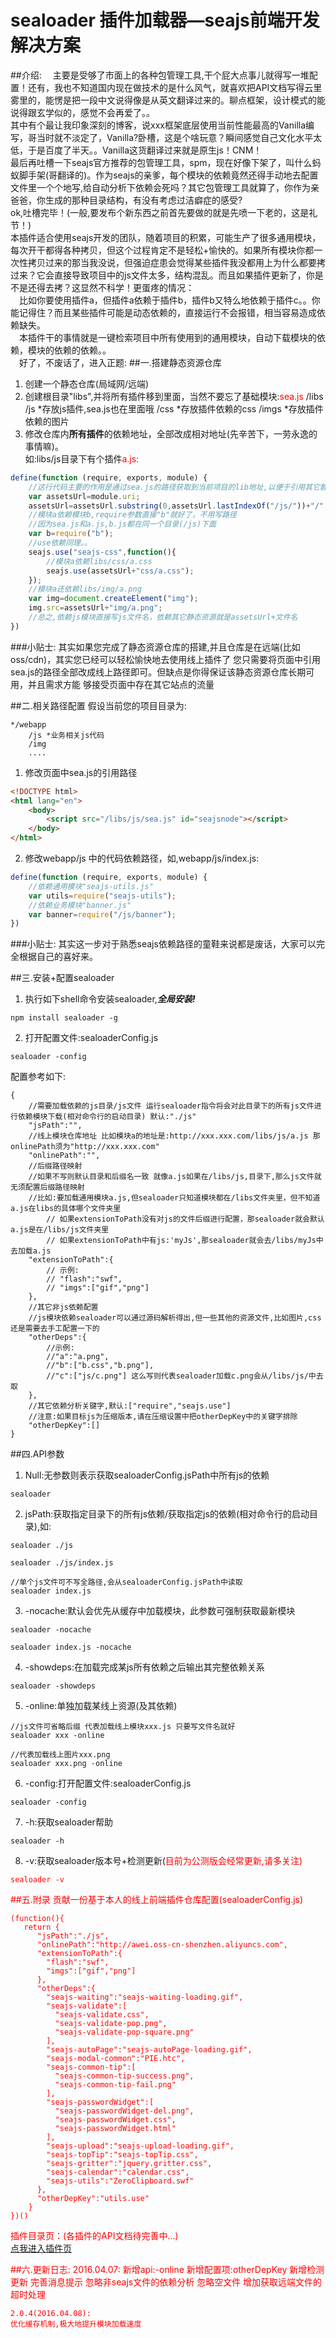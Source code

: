 # sealoader 插件加载器—seajs前端开发解决方案
##介绍: 
　主要是受够了市面上的各种包管理工具,干个屁大点事儿就得写一堆配置！还有，我也不知道国内现在做技术的是什么风气，就喜欢把API文档写得云里雾里的，能愣是把一段中文说得像是从英文翻译过来的。聊点框架，设计模式的能说得跟玄学似的，感觉不会再爱了。。<br>
  其中有个最让我印象深刻的博客，说xxx框架底层使用当前性能最高的Vanilla编写，哥当时就不淡定了，Vanilla?卧槽，这是个啥玩意？瞬间感觉自己文化水平太低，于是百度了半天。。Vanilla这货翻译过来就是原生js！CNM！<br>
  最后再吐槽一下seajs官方推荐的包管理工具，spm，现在好像下架了，叫什么蚂蚁脚手架(哥翻译的)。作为seajs的亲爹，每个模块的依赖竟然还得手动地去配置文件里一个个地写,给自动分析下依赖会死吗？其它包管理工具就算了，你作为亲爸爸，你生成的那种目录结构，有没有考虑过洁癖症的感受?<br>
  ok,吐槽完毕！(一般,要发布个新东西之前首先要做的就是先喷一下老的，这是礼节！)<br>
  本插件适合使用seajs开发的团队，随着项目的积累，可能生产了很多通用模块，每次开干都得各种拷贝，但这个过程肯定不是轻松+愉快的。如果所有模块你都一次性拷贝过来的那当我没说，但强迫症患会觉得某些插件我没都用上为什么都要拷过来？它会直接导致项目中的js文件太多，结构混乱。而且如果插件更新了，你是不是还得去拷？这显然不科学！更蛋疼的情况：<br>
　比如你要使用插件a，但插件a依赖于插件b，插件b又特么地依赖于插件c。。你能记得住？而且某些插件可能是动态依赖的，直接运行不会报错，相当容易造成依赖缺失。<br>
　本插件干的事情就是一键检索项目中所有使用到的通用模块，自动下载模块的依赖，模块的依赖的依赖。。<br>
　好了，不废话了，进入正题:
##一.搭建静态资源仓库

1. 创建一个静态仓库(局域网/远端)
2. 创建根目录"libs",并将所有插件移到里面，当然不要忘了基础模块:<font color=red>sea.js</font>
        /libs
            /js *存放js插件,sea.js也在里面哦
            /css *存放插件依赖的css
            /imgs *存放插件依赖的图片
3. 修改仓库内**所有插件**的依赖地址，全部改成相对地址(先辛苦下，一劳永逸的事情嘛)。<br>如:libs/js目录下有个插件<font color=red>a.js:</font>
```js
define(function (require, exports, module) {
    //这行代码主要的作用是通过sea.js的路径获取到当前项目的lib地址,以便于引用其它静态资源
    var assetsUrl=module.uri;
    assetsUrl=assetsUrl.substring(0,assetsUrl.lastIndexOf("/js/"))+"/";
    //模块a依赖模块b,require参数直接"b"就好了，不用写路径
    //因为sea.js和a.js,b.js都在同一个目录(/js)下面
    var b=require("b");
    //use依赖同理。。
    seajs.use("seajs-css",function(){
        //模块a依赖libs/css/a.css
        seajs.use(assetsUrl+"css/a.css");
    });
    //模块a还依赖libs/img/a.png 
    var img=document.createElement("img");
    img.src=assetsUrl+"img/a.png";
    //总之,依赖js模块直接写js文件名，依赖其它静态资源就是assetsUrl+文件名
})
```
###小贴士:
        其实如果您完成了静态资源仓库的搭建,并且仓库是在远端(比如oss/cdn)，其实您已经可以轻松愉快地去使用线上插件了
        您只需要将页面中引用sea.js的路径全部改成线上路径即可。但缺点是你得保证该静态资源仓库长期可用，并且需求方能
        够接受页面中存在其它站点的流量

##二.相关路径配置
假设当前您的项目目录为:

    */webapp
        /js *业务相关js代码
        /img
        .... 
1. 修改页面中sea.js的引用路径
```html
<!DOCTYPE html>
<html lang="en">
    <body>
        <script src="/libs/js/sea.js" id="seajsnode"></script>
    </body>
</html>    
```
2. 修改webapp/js 中的代码依赖路径，如,webapp/js/index.js:
```js
define(function (require, exports, module) {
    //依赖通用模块"seajs-utils.js"
    var utils=require("seajs-utils");
    //依赖业务模块"banner.js"
    var banner=require("/js/banner");
})
```
###小贴士:
        其实这一步对于熟悉seajs依赖路径的童鞋来说都是废话，大家可以完全根据自己的喜好来。

##三.安装+配置sealoader
1. 执行如下shell命令安装sealoader,***全局安装!***
```shell
npm install sealoader -g
```
2. 打开配置文件:sealoaderConfig.js
```shell
sealoader -config
```
配置参考如下:
```
{
    //需要加载依赖的js目录/js文件 运行sealoader指令将会对此目录下的所有js文件进行依赖模块下载(相对命令行的启动目录) 默认:"./js" 
    "jsPath":"",
    //线上模块仓库地址 比如模块a的地址是:http://xxx.xxx.com/libs/js/a.js 那onlinePath须为"http://xxx.xxx.com"
    "onlinePath":"",
    //后缀路径映射
    //如果不写则默认目录和后缀名一致 就像a.js如果在/libs/js,目录下,那么js文件就无须配置后缀路径映射
    //比如:要加载通用模块a.js,但sealoader只知道模块都在/libs文件夹里，但不知道a.js在libs的具体哪个文件夹里
        // 如果extensionToPath没有对js的文件后缀进行配置，那sealoader就会默认a.js是在/libs/js文件夹里
        // 如果extensionToPath中有js:'myJs',那sealoader就会去/libs/myJs中去加载a.js
    "extensionToPath":{
        // 示例:
        // "flash":"swf",
        // "imgs":["gif","png"]
    },
    //其它非js依赖配置
    //js模块依赖sealoader可以通过源码解析得出,但一些其他的资源文件,比如图片,css还是需要去手工配置一下的
    "otherDeps":{
        //示例:
        //"a":"a.png",
        //"b":["b.css","b.png"],
        //"c":["js/c.png"] 这么写则代表sealoader加载c.png会从/libs/js/中去取
    },
    //其它依赖分析关键字,默认:["require","seajs.use"]
    //注意:如果目标js为压缩版本,请在压缩设置中把otherDepKey中的关键字排除
    "otherDepKey":[]
}
```

##四.API参数
1. Null:无参数则表示获取sealoaderConfig.jsPath中所有js的依赖
```shell
sealoader
```
2. jsPath:获取指定目录下的所有js依赖/获取指定js的依赖(相对命令行的启动目录),如:
```shell
sealoader ./js
```
```shell
sealoader ./js/index.js
```
```shell
//单个js文件可不写全路径,会从sealoaderConfig.jsPath中读取
sealoader index.js
```
3. -nocache:默认会优先从缓存中加载模块，此参数可强制获取最新模块
```shell
sealoader -nocache
```
```shell
sealoader index.js -nocache
```
4. -showdeps:在加载完成某js所有依赖之后输出其完整依赖关系
```shell
sealoader -showdeps
```
5. -online:单独加载某线上资源(及其依赖)
```shell
//js文件可省略后缀 代表加载线上模块xxx.js 只要写文件名就好
sealoader xxx -online
```
```shell
//代表加载线上图片xxx.png
sealoader xxx.png -online
```
6. -config:打开配置文件:sealoaderConfig.js
```shell
sealoader -config
```
7. -h:获取sealoader帮助
```shell
sealoader -h
```
8. -v:获取sealoader版本号+检测更新(<font color=red>目前为公测版会经常更新,请多关注<font>)
```shell
sealoader -v
```

##五.附录
贡献一份基于本人的线上前端插件仓库配置(sealoaderConfig.js)
```
(function(){
   return {
      "jsPath":"./js",
      "onlinePath":"http://awei.oss-cn-shenzhen.aliyuncs.com",
      "extensionToPath":{
        "flash":"swf",
        "imgs":["gif","png"]
      },
      "otherDeps":{
        "seajs-waiting":"seajs-waiting-loading.gif",
        "seajs-validate":[
          "seajs-validate.css",
          "seajs-validate-pop.png",
          "seajs-validate-pop-square.png"
        ],
        "seajs-autoPage":"seajs-autoPage-loading.gif",
        "seajs-modal-common":"PIE.htc",
        "seajs-common-tip":[
          "seajs-common-tip-success.png",
          "seajs-common-tip-fail.png"
        ],
        "seajs-passwordWidget":[
          "seajs-passwordWidget-del.png",
          "seajs-passwordWidget.css",
          "seajs-passwordWidget.html"
        ],
        "seajs-upload":"seajs-upload-loading.gif",
        "seajs-topTip":"seajs-topTip.css",
        "seajs-gritter":"jquery.gritter.css",
        "seajs-calendar":"calendar.css",
        "seajs-utils":"ZeroClipboard.swf"
      },
      "otherDepKey":"utils.use"
    }
})()
```
插件目录页：(各插件的API文档待完善中...)<br>
[点我进入插件页](http://awei.oss-cn-shenzhen.aliyuncs.com/libs.html)

##六.更新日志:
    2016.04.07:
    新增api:-online
    新增配置项:otherDepKey
    新增检测更新
    完善消息提示
    忽略非seajs文件的依赖分析
    忽略空文件
    增加获取远端文件的超时处理

    2.0.4(2016.04.08):
    优化缓存机制,极大地提升模块加载速度